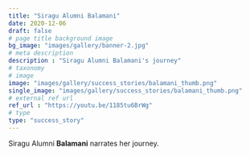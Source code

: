 ```yaml
---
title: "Siragu Alumni Balamani"
date: 2020-12-06
draft: false
# page title background image
bg_image: "images/gallery/banner-2.jpg"
# meta description
description : "Siragu Alumni Balamani's journey"
# taxonomy
# image
image: "images/gallery/success_stories/balamani_thumb.png"
single_image: "images/gallery/success_stories/balamani_thumb.png"
# external ref url
ref_url : "https://youtu.be/1185tu6BrWg"
# type
type: "success_story"
---
```


Siragu Alumni **Balamani** narrates her journey.
